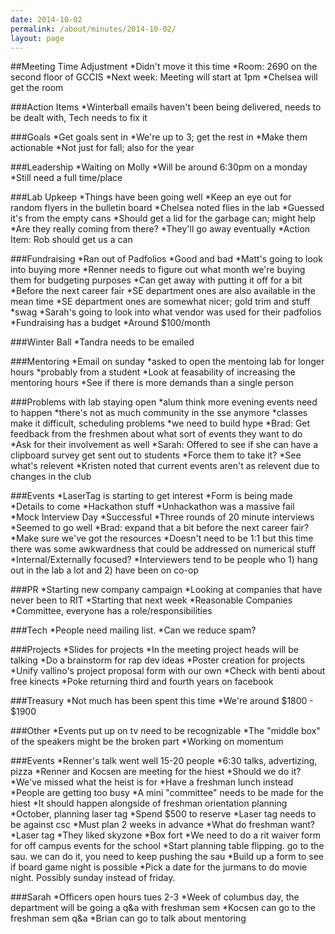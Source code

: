 ```yaml
---
date: 2014-10-02
permalink: /about/minutes/2014-10-02/
layout: page
---
```


##Meeting Time Adjustment
*Didn't move it this time
*Room: 2690 on the second floor of GCCIS
*Next week: Meeting will start at 1pm
*Chelsea will get the room

###Action Items
*Winterball emails haven't been being delivered, needs to be dealt with, Tech needs to fix it

###Goals
*Get goals sent in
*We're up to 3; get the rest in
*Make them actionable
*Not just for fall; also for the year

###Leadership
*Waiting on Molly
*Will be around 6:30pm on a monday
*Still need a full time/place

###Lab Upkeep
*Things have been going well
*Keep an eye out for random flyers in the bulletin board
*Chelsea noted flies in the lab
  *Guessed it's from the empty cans
  *Should get a lid for the garbage can; might help
  *Are they really coming from there?
  *They'll go away eventually
  *Action Item: Rob should get us a can

###Fundraising
*Ran out of Padfolios
*Good and bad
*Matt's going to look into buying more
*Renner needs to figure out what month we're buying them for budgeting purposes
*Can get away with putting it off for a bit
  *Before the next career fair
  *SE department ones are also available in the mean time
  *SE department ones are somewhat nicer; gold trim and stuff
  *swag
  *Sarah's going to look into what vendor was used for their padfolios
*Fundraising has a budget
  *Around $100/month

###Winter Ball
*Tandra needs to be emailed

###Mentoring
*Email on sunday
  *asked to open the mentoing lab for longer hours
  *probably from a student
*Look at feasability of increasing the mentoring hours
*See if there is more demands than a single person

###Problems with lab staying open
*alum think more evening events need to happen
*there's not as much community in the sse anymore
*classes make it difficult, scheduling problems
*we need to build hype
*Brad: Get feedback from the freshmen about what sort of events they want to do
  *Ask for their involvement as well
*Sarah: Offered to see if she can have a clipboard survey get sent out to students
  *Force them to take it?
  *See what's relevent
  *Kristen noted that current events aren't as relevent due to changes in the club

###Events
*LaserTag is starting to get interest
*Form is being made
*Details to come
*Hackathon stuff
  *Unhackathon was a massive fail
*Mock Interview Day
  *Successful
  *Three rounds of 20 minute interviews
  *Seemed to go well
  *Brad: expand that a bit before the next career fair?
    *Make sure we've got the resources
    *Doesn't need to be 1:1 but this time there was some awkwardness that could be addressed on numerical stuff
    *Internal/Externally focused?
    *Interviewers tend to be people who 1) hang out in the lab a lot and 2) have been on co-op

###PR
*Starting new company campaign
  *Looking at companies that have never been to RIT
  *Starting that next week
  *Reasonable Companies
  *Committee, everyone has a role/responsibilities

###Tech
*People need mailing list.
*Can we reduce spam?

###Projects
*Slides for projects
*In the meeting project heads will be talking
*Do a brainstorm for rap dev ideas
*Poster creation for projects
*Unify vallino's project proposal form with our own
*Check with benti  about free kinects
*Poke returning third and fourth years on facebook

###Treasury
*Not much has been spent this time
*We're around $1800 - $1900

###Other
*Events put up on tv need to be recognizable
*The "middle box" of the speakers might be the broken part
*Working on momentum 

###Events
*Renner's talk went well 15-20 people
*6:30 talks, advertizing, pizza
*Renner and Kocsen are meeting for the hiest
  *Should we do it?
    *We've missed what the heist is for
    *Have a freshman lunch instead
    *People are getting too busy
    *A mini "committee" needs to be made for the hiest
    *It should happen alongside of freshman orientation planning
*October, planning laser tag
  *Spend $500 to reserve
  *Laser tag needs to be against csc
  *Must plan 2 weeks in advance
*What do freshman want?
  *Laser tag
  *They liked skyzone
  *Box fort
*We need to do a  rit waiver form for off campus events for the school
*Start planning table flipping. go to the sau. we can do it, you need to keep pushing the sau
*Build up a form to see if board game night is possible
*Pick a date for the jurmans to do movie night. Possibly sunday instead of friday.

###Sarah
*Officers open hours tues 2-3
*Week of columbus day, the department will be going a q&a with freshman sem
*Kocsen can go to the freshman sem q&a
*Brian can go to talk about mentoring



